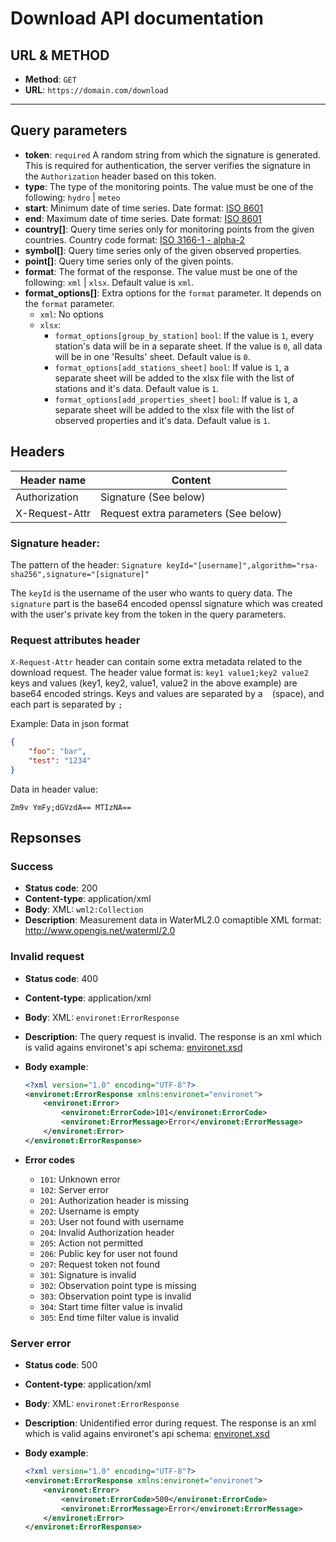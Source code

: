 # Download API documentation

## URL & METHOD

* **Method**: `GET`
* **URL**: `https://domain.com/download`

---

## Query parameters

* **token**: `required` A random string from which the signature is generated. This is required for authentication, the server verifies the signature in the `Authorization` header based on this token.
* **type**: The type of the monitoring points. The value must be one of the following: `hydro` | `meteo`
* **start**: Minimum date of time series. Date format: [ISO 8601](https://www.iso.org/iso-8601-date-and-time-format.html)
* **end**:  Maximum date of time series. Date format: [ISO 8601](https://www.iso.org/iso-8601-date-and-time-format.html)
* **country[]**: Query time series only for monitoring points from the given countries. Country code format: [ISO 3166-1 - alpha-2](https://www.iso.org/iso-3166-country-codes.html)
* **symbol[]**: Query time series only of the given observed properties.
* **point[]**: Query time series only of the given points.
* **format**: The format of the response. The value must be one of the following: `xml` | `xlsx`. Default value is `xml`.
* **format_options[]**: Extra options for the `format` parameter. It depends on the `format` parameter.
    * `xml`: No options
    * `xlsx`:
        * `format_options[group_by_station]` `bool`: If the value is `1`, every station's data will be in a separate sheet. If the value is `0`, all data will be in one 'Results' sheet. Default value is `0`.
        * `format_options[add_stations_sheet]` `bool`: If value is `1`, a separate sheet will be added to the xlsx file with the list of stations and it's data. Default value is `1`.
        * `format_options[add_properties_sheet]` `bool`: If value is `1`, a separate sheet will be added to the xlsx file with the list of observed properties and it's data. Default value is `1`.

## Headers

| Header name    | Content                              |
|----------------|--------------------------------------|
| Authorization  | Signature (See below)                |
| X-Request-Attr | Request extra parameters (See below) |

### Signature header:

The pattern of the header: `Signature keyId="[username]",algorithm="rsa-sha256",signature="[signature]"`

The `keyId` is the username of the user who wants to query data.
The `signature` part is the base64 encoded openssl signature which was created with the user's private key from the token in the query parameters.

### Request attributes header

`X-Request-Attr` header can contain some extra metadata related to the download request. The header value format is:
`key1 value1;key2 value2`
keys and values (key1, key2, value1, value2 in the above example) are base64 encoded strings. Keys and values are separated by a ` ` (space), and each part is separated by `;`

Example:
Data in json format

```json
{
	"foo": "bar",
	"test": "1234"
}
```

Data in header value:

```text
Zm9v YmFy;dGVzdA== MTIzNA==
```

## Repsonses

### Success

* **Status code**: 200
* **Content-type**: application/xml
* **Body**: XML: `wml2:Collection`
* **Description**: Measurement data in WaterML2.0 comaptible XML format: http://www.opengis.net/waterml/2.0

### Invalid request

* **Status code**: 400
* **Content-type**: application/xml
* **Body**: XML: `environet:ErrorResponse`
* **Description**: The query request is invalid. The response is an xml which is valid agains environet's api schema: [environet.xsd](resources/environet.xsd)
* **Body example**:

  ```xml
  <?xml version="1.0" encoding="UTF-8"?>
  <environet:ErrorResponse xmlns:environet="environet">
      <environet:Error>
          <environet:ErrorCode>101</environet:ErrorCode>
          <environet:ErrorMessage>Error</environet:ErrorMessage>
      </environet:Error>
  </environet:ErrorResponse>
  ```
* **Error codes**
    * `101`: Unknown error
    * `102`: Server error
    * `201`: Authorization header is missing
    * `202`: Username is empty
    * `203`: User not found with username
    * `204`: Invalid Authorization header
    * `205`: Action not permitted
    * `206`: Public key for user not found
    * `207`: Request token not found
    * `301`: Signature is invalid
    * `302`: Observation point type is missing
    * `303`: Observation point type is invalid
    * `304`: Start time filter value is invalid
    * `305`: End time filter value is invalid

### Server error

* **Status code**: 500
* **Content-type**: application/xml
* **Body**: XML: `environet:ErrorResponse`
* **Description**: Unidentified error during request. The response is an xml which is valid agains environet's api schema: [environet.xsd](resources/environet.xsd)
* **Body example**:

  ```xml
  <?xml version="1.0" encoding="UTF-8"?>
  <environet:ErrorResponse xmlns:environet="environet">
      <environet:Error>
          <environet:ErrorCode>500</environet:ErrorCode>
          <environet:ErrorMessage>Error</environet:ErrorMessage>
      </environet:Error>
  </environet:ErrorResponse>
  ```
